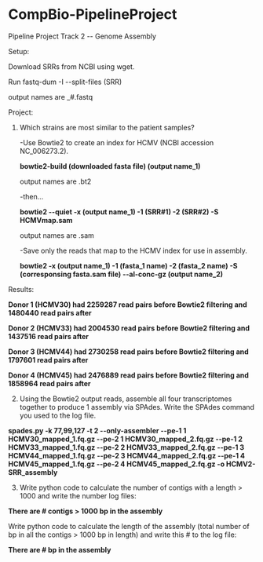 # CompBio-PipelineProject 
Pipeline Project Track 2 -- Genome Assembly 

Setup: 

Download SRRs from NCBI using wget. 

Run fastq-dum -I --split-files (SRR) 

output names are _#.fastq 

Project: 
1. Which strains are most similar to the patient samples? 
   
   -Use Bowtie2 to create an index for HCMV (NCBI accession NC_006273.2). 
   
   **bowtie2-build (downloaded fasta file) (output name_1)** 
      
      output names are .bt2
   
   -then... 
   
   **bowtie2 --quiet -x (output name_1) -1 (SRR#1) -2 (SRR#2) -S HCMVmap.sam**
      
      output names are .sam
      
   -Save only the reads that map to the HCMV index for use in assembly. 
   
   **bowtie2 -x (output name_1) -1 (fasta_1 name) -2 (fasta_2 name) -S (corresponsing fasta.sam file) --al-conc-gz            (output name_2)**  
   
Results:
   
   **Donor 1 (HCMV30) had 2259287 read pairs before Bowtie2 filtering and 1480440 read pairs after**
   
   **Donor 2 (HCMV33) had 2004530 read pairs before Bowtie2 filtering and 1437516 read pairs after**
   
   **Donor 3 (HCMV44) had 2730258 read pairs before Bowtie2 filtering and 1797601 read pairs after**
   
   **Donor 4 (HCMV45) had 2476889 read pairs before Bowtie2 filtering and 1858964 read pairs after**
   
   2. Using the Bowtie2 output reads, assemble all four transcriptomes together to produce 1 assembly via SPAdes.
   Write the SPAdes command you used to the log file.

**spades.py -k 77,99,127 -t 2 --only-assembler --pe-1 1 HCMV30_mapped_1.fq.gz --pe-2 1 HCMV30_mapped_2.fq.gz  --pe-1 2 HCMV33_mapped_1.fq.gz --pe-2 2 HCMV33_mapped_2.fq.gz --pe-1 3 HCMV44_mapped_1.fq.gz --pe-2 3 HCMV44_mapped_2.fq.gz --pe-1 4 HCMV45_mapped_1.fq.gz --pe-2 4 HCMV45_mapped_2.fq.gz -o HCMV2-SRR_assembly**

   3. Write python code to calculate the number of contigs with a length > 1000 and write the number log files: 
   
   **There are # contigs > 1000 bp in the assembly**
   
   Write python code to calculate the length of the assembly (total number of bp in all the contigs > 1000 bp in length) and write this # to the log file: 
   
   **There are # bp in the assembly**
   
